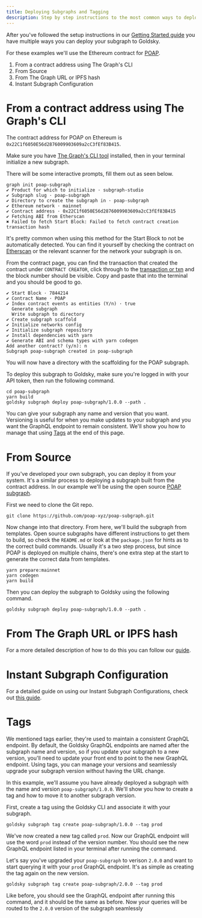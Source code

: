 ```yaml
---
title: Deploying Subgraphs and Tagging
description: Step by step instructions to the most common ways to deploy your subgraphs
---
```


After you've followed the setup instructions in our [Getting Started guide](/) you have multiple ways you can deploy your subgraph to Goldsky.

For these examples we'll use the Ethereum contract for [POAP](https://poap.xyz).

1. From a contract address using The Graph's CLI
2. From Source
3. From The Graph URL or IPFS hash
4. Instant Subgraph Configuration

# From a contract address using The Graph's CLI

The contract address for POAP on Ethereum is `0x22C1f6050E56d2876009903609a2cC3fEf83B415`.

Make sure you have [The Graph's CLI tool](https://thegraph.com/docs/en/cookbook/quick-start/#2-install-the-graph-cli) installed, then in your terminal initialize a new subgraph.

There will be some interactive prompts, fill them out as seen below.

```shell
graph init poap-subgraph
✔ Product for which to initialize · subgraph-studio
✔ Subgraph slug · poap-subgraph
✔ Directory to create the subgraph in · poap-subgraph
✔ Ethereum network · mainnet
✔ Contract address · 0x22C1f6050E56d2876009903609a2cC3fEf83B415
✔ Fetching ABI from Etherscan
✖ Failed to fetch Start Block: Failed to fetch contract creation transaction hash
```

It's pretty common when using this method for the Start Block to not be automatically detected. You can find it yourself by checking the contract on [Etherscan](https://etherscan.io/address/0x22C1f6050E56d2876009903609a2cC3fEf83B415) or the relevant scanner for the network your subgraph is on.

From the contract page, you can find the transaction that created the contract under `CONTRACT CREATOR`, click through to the [transaction or txn](https://etherscan.io/tx/0xc1522208c1e109ddbdd449125373f4dfb44e2fb9d0feb04a5e6ed5b09875506d) and the block number should be visible. Copy and paste that into the terminal and you should be good to go.

```shell
✔ Start Block · 7844214
✔ Contract Name · POAP
✔ Index contract events as entities (Y/n) · true
  Generate subgraph
  Write subgraph to directory
✔ Create subgraph scaffold
✔ Initialize networks config
✔ Initialize subgraph repository
✔ Install dependencies with yarn
✔ Generate ABI and schema types with yarn codegen
Add another contract? (y/n): n
Subgraph poap-subgraph created in poap-subgraph
```

You will now have a directory with the scaffolding for the POAP subgraph.

To deploy this subgraph to Goldsky, make sure you're logged in with your API token, then run the following command.

```shell
cd poap-subgraph
yarn build
goldsky subgraph deploy poap-subgraph/1.0.0 --path .
```

You can give your subgraph any name and version that you want. Versioning is useful for when you make updates to your subgraph and you want the GraphQL endpoint to remain consistent. We'll show you how to manage that using [Tags](#tags) at the end of this page.

# From Source

If you've developed your own subgraph, you can deploy it from your system. It's a similar process to deploying a subgraph built from the contract address. In our example we'll be using the open source [POAP subgraph](https://github.com/poap-xyz/poap-subgraph).

First we need to clone the Git repo.

```shell
git clone https://github.com/poap-xyz/poap-subgraph.git
```

Now change into that directory. From here, we'll build the subgraph from templates. Open source subgraphs have different instructions to get them to build, so check the `README.md` or look at the `package.json` for hints as to the correct build commands. Usually it's a two step process, but since POAP is deployed on multiple chains, there's one extra step at the start to generate the correct data from templates.

```shell
yarn prepare:mainnet
yarn codegen
yarn build
```

Then you can deploy the subgraph to Goldsky using the following command.

```shell
goldsky subgraph deploy poap-subgraph/1.0.0 --path .
```

# From The Graph URL or IPFS hash

For a more detailed description of how to do this you can follow our [guide](/migrate-from-the-graph).

# Instant Subgraph Configuration

For a detailed guide on using our Instant Subgraph Configurations, check out [this guide](/indexing/instant-subgraphs).

# Tags

We mentioned tags earlier, they're used to maintain a consistent GraphQL endpoint. By default, the Goldsky GraphQL endpoints are named after the subgraph name and version, so if you update your subgraph to a new version, you'll need to update your front end to point to the new GraphQL endpoint. Using tags, you can manage your versions and seamlessly upgrade your subgraph version without having the URL change.

In this example, we'll assume you have already deployed a subgraph with the name and version `poap-subgraph/1.0.0`. We'll show you how to create a tag and how to move it to another subgraph version.

First, create a tag using the Goldsky CLI and associate it with your subgraph.

```shell
goldsky subgraph tag create poap-subgraph/1.0.0 --tag prod
```

We've now created a new tag called `prod`. Now our GraphQL endpoint will use the word `prod` instead of the version number. You should see the new GraphQL endpoint listed in your terminal after running the command.

Let's say you've upgraded your `poap-subgraph` to verison `2.0.0` and want to start querying it with your `prod` GraphQL endpoint. It's as simple as creating the tag again on the new version.

```shell
goldsky subgraph tag create poap-subgraph/2.0.0 --tag prod
```

Like before, you should see the GraphQL endpoint after running this command, and it should be the same as before. Now your queries will be routed to the `2.0.0` version of the subgraph seamlessly
